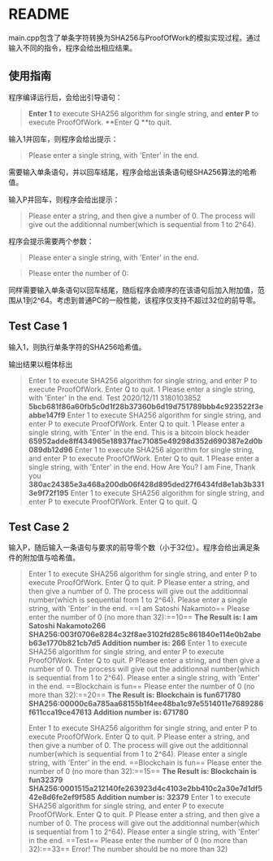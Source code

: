 # README

main.cpp包含了单条字符转换为SHA256与ProofOfWork的模拟实现过程。通过输入不同的指令，程序会给出相应结果。

## 使用指南

程序编译运行后，会给出引导语句：

> **Enter 1** to execute SHA256 algorithm for single string, and **enter P** to execute ProofOfWork.
> **Enter Q **to quit.

输入1并回车，则程序会给出提示：

> Please enter a single string, with 'Enter' in the end.

需要输入单条语句，并以回车结尾，程序会给出该条语句经SHA256算法的哈希值。

输入P并回车，则程序会给出提示：

> Please enter a string, and then give a number of 0. The process will give out the additionnal number(which is sequential from 1 to 2^64).

程序会提示需要两个参数：

> Please enter a single string, with 'Enter' in the end.

> Please enter the number of 0:

同样需要输入单条语句以回车结尾，随后程序会顺序的在该语句后加入附加值，范围从1到2^64。考虑到普通PC的一般性能，该程序仅支持不超过32位的前导零。



## Test Case 1

输入1，则执行单条字符的SHA256哈希值。

输出结果以粗体标出

> Enter 1 to execute SHA256 algorithm for single string, and enter P to execute ProofOfWork.
> Enter Q to quit.
> 1
> Please enter a single string, with 'Enter' in the end.
> Test 2020/12/11 3180103852
> **5bcb681f86a60fb5c0d1f28b37360b6d19d751789bbb4c923522f3eabbe147f9**
> Enter 1 to execute SHA256 algorithm for single string, and enter P to execute ProofOfWork.
> Enter Q to quit.
> 1
> Please enter a single string, with 'Enter' in the end.
> This is a bitcoin block header
> **65952adde8ff434965e18937fac71085e49298d352d690387e2d0b089db12d96**
> Enter 1 to execute SHA256 algorithm for single string, and enter P to execute ProofOfWork.
> Enter Q to quit.
> 1
> Please enter a single string, with 'Enter' in the end.
> How Are You? I am Fine, Thank you      
> **380ac24385e3a468a200db06f428d895ded27f6434fd8e1ab3b3313e9f72f195**
> Enter 1 to execute SHA256 algorithm for single string, and enter P to execute ProofOfWork.
> Enter Q to quit.
> Q

## Test Case 2

输入P，随后输入一条语句与要求的前导零个数（小于32位）。程序会给出满足条件的附加值与哈希值。

> Enter 1 to execute SHA256 algorithm for single string, and enter P to execute ProofOfWork.
> Enter Q to quit.
> P
> Please enter a string, and then give a number of 0. The process will give out the additionnal number(which is sequential from 1 to 2^64).
> Please enter a single string, with 'Enter' in the end.
> ==I am Satoshi Nakamoto==
> Please enter the number of 0 (no more than 32):==10==
> **The Result is: I am Satoshi Nakamoto266
> SHA256:003f0706e8284c32f8ae3102fd285c861840e114e0b2abeb63e1770b821cb7d5
> Addition number is: 266**
> Enter 1 to execute SHA256 algorithm for single string, and enter P to execute ProofOfWork.
> Enter Q to quit.
> P
> Please enter a string, and then give a number of 0. The process will give out the additionnal number(which is sequential from 1 to 2^64).
> Please enter a single string, with 'Enter' in the end.
> ==Blockchain is fun==
> Please enter the number of 0 (no more than 32):==20==
> **The Result is: Blockchain is fun671780
> SHA256:00000c6a785aa68155b1f4ee48ba1c97e5514011e7689286f611cca19ce47613
> Addition number is: 671780**
>
> Enter 1 to execute SHA256 algorithm for single string, and enter P to execute ProofOfWork.
> Enter Q to quit.
> P 
> Please enter a string, and then give a number of 0. The process will give out the additionnal number(which is sequential from 1 to 2^64).
> Please enter a single string, with 'Enter' in the end.
> ==Blockchain is fun==
> Please enter the number of 0 (no more than 32):==15==
> **The Result is: Blockchain is fun32379
> SHA256:0001515a212140fe263923d4c4103e2bb410c2a30e7d1df542e8d6fe2ef9f585
> Addition number is: 32379**
> Enter 1 to execute SHA256 algorithm for single string, and enter P to execute ProofOfWork.
> Enter Q to quit.
> P
> Please enter a string, and then give a number of 0. The process will give out the additionnal number(which is sequential from 1 to 2^64).
> Please enter a single string, with 'Enter' in the end.
> ==Test== 
> Please enter the number of 0 (no more than 32):==33==
> Error! The number should be no more than 32)

